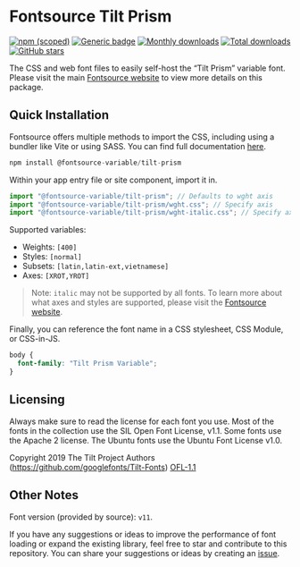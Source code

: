 # Fontsource Tilt Prism

[![npm (scoped)](https://img.shields.io/npm/v/@fontsource-variable/tilt-prism?color=brightgreen)](https://www.npmjs.com/package/@fontsource-variable/tilt-prism) [![Generic badge](https://img.shields.io/badge/fontsource-passing-brightgreen)](https://github.com/fontsource/fontsource) [![Monthly downloads](https://badgen.net/npm/dm/@fontsource-variable/tilt-prism)](https://github.com/fontsource/fontsource) [![Total downloads](https://badgen.net/npm/dt/@fontsource-variable/tilt-prism)](https://github.com/fontsource/fontsource) [![GitHub stars](https://img.shields.io/github/stars/fontsource/fontsource.svg?style=social&label=Star)](https://github.com/fontsource/fontsource/stargazers)

The CSS and web font files to easily self-host the “Tilt Prism” variable font. Please visit the main [Fontsource website](https://fontsource.org/fonts/tilt-prism) to view more details on this package.

## Quick Installation

Fontsource offers multiple methods to import the CSS, including using a bundler like Vite or using SASS. You can find full documentation [here](https://fontsource.org/docs/getting-started/introduction).

```javascript
npm install @fontsource-variable/tilt-prism
```

Within your app entry file or site component, import it in.

```javascript
import "@fontsource-variable/tilt-prism"; // Defaults to wght axis
import "@fontsource-variable/tilt-prism/wght.css"; // Specify axis
import "@fontsource-variable/tilt-prism/wght-italic.css"; // Specify axis and style
```

Supported variables:
- Weights: `[400]`
- Styles: `[normal]`
- Subsets: `[latin,latin-ext,vietnamese]`
- Axes: `[XROT,YROT]`

> Note: `italic` may not be supported by all fonts. To learn more about what axes and styles are supported, please visit the [Fontsource website](https://fontsource.org/fonts/tilt-prism).

Finally, you can reference the font name in a CSS stylesheet, CSS Module, or CSS-in-JS.

```css
body {
  font-family: "Tilt Prism Variable";
}
```

## Licensing
Always make sure to read the license for each font you use. Most of the fonts in the collection use the SIL Open Font License, v1.1. Some fonts use the Apache 2 license. The Ubuntu fonts use the Ubuntu Font License v1.0.

Copyright 2019 The Tilt Project Authors (https://github.com/googlefonts/Tilt-Fonts)
[OFL-1.1](http://scripts.sil.org/OFL)

## Other Notes
Font version (provided by source): `v11`.

If you have any suggestions or ideas to improve the performance of font loading or expand the existing library, feel free to star and contribute to this repository. You can share your suggestions or ideas by creating an [issue](https://github.com/fontsource/fontsource/issues).